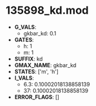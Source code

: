 # 135898_kd.mod

- **G_VALS**:
  - gkbar_kd: 0.1
- **GATES**:
  - h: 1
  - m: 1
- **SUFFIX**: kd
- **GMAX_NAME**: gkbar_kd
- **STATES**: ['m', 'h']
- **I_VALS**:
  - 6.3: 0.10002018138858139
  - 37: 0.10002018138858139
- **ERROR_FLAGS**: []
